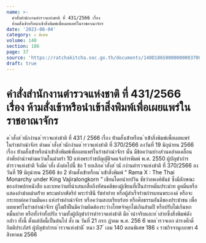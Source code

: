 ```yaml
---
name: >-
  คำสั่งสำนักงานตำรวจแห่งชาติ ที่ 431/2566 เรื่อง 
  ห้ามสั่งเข้าหรือนำเข้าสิ่งพิมพ์เพื่อเผยแพร่ในราชอาณาจักร
date: '2023-08-04'
category: ง พิเศษ
volume: 140
section: 186
page: 37
source: 'https://ratchakitcha.soc.go.th/documents/140D186S0000000003700.pdf'
draft: true
---
```


# คำสั่งสำนักงานตำรวจแห่งชาติ ที่ 431/2566 เรื่อง  ห้ามสั่งเข้าหรือนำเข้าสิ่งพิมพ์เพื่อเผยแพร่ในราชอาณาจักร

ค ําสั่งส ํานักงํานต ํารวจแห่งชําติ ที่ 431 / 2566 เรื่อง ห้ํามสั่งเข้ําหรือน ําเข้ําสิ่งพิมพ์เพื่อเผยแพร่ในรําชอําณําจักร ตํามค ําสั่งส ํานักงํานต ํารวจแห่งชําติ ที่ 370/2566 ลงวันที่ 19 มิถุนํายน 2566 เรื่อง ห้ํามสั่งเข้ําหรือนําเข้ําสิ่งพิมพ์เพื่อเผยแพร่ในรําชอําณําจักร นั้น มีข้อควํามบํางส่วนคลําดเคลื่อน อําศัยอํานําจตํามควํามในมําตรํา 10 แห่งพระรําชบัญญัติจดแจ้งกํารพิมพ์ พ.ศ. 2550 ผู้บัญชํากําร ตํารวจแห่งชําติ จึงมีค ําสั่ง ดังต่อไปนี้ ข้อ 1 ยกเลิกค ําสั่งส ํานั กงํานตํารวจแห่งชําติ ที่ 370/2566 ลงวันที่ 19 มิถุนํายน 2566 ข้อ 2 ห้ํามสั่งเข้ําหรือน ําเข้ําสิ่งพิมพ์ “ Rama X : The Thai Monarchy under King Vajiralongkorn ” เขียนโดยนํายปวิน ชัชวําลพงศ์พันธ์ ซึ่งมีลักษณะของภําพปกหนังสือ และบทควํามที่นําเสนอสื่อถึงทัศนคติของผู้เขียนที่เป็นกํารหมิ่นประมําท ดูหมิ่นหรือแสดงอําฆําตมําดร้ําย พระมหํากษัตริย์ พระรําชินี รัชทํายําท หรือผู้สําเร็จรําชกํารแทนพระองค์ หรือจะกระทบต่อควํามมั่นคง แห่งรําชอําณําจักร หรือควํามสงบเรียบร้อย หรือศีลธรรมอันดีของประชําชน เพื่อเผยแพร่ในรําชอําณําจักร ผู้ใดฝ่ําฝืนมีควํามผิดต้องระวํางโทษจําคุกไม่เกินสํามปี หรือปรับไม่เกินหกหมื่นบําท หรือทั้งจําทั้งปรับ รวมทั้งผู้บัญชํากํารตํารวจแห่งชําติ มีอ ํานําจริบและท ําลํายซึ่งสิ่งพิมพ์ดังกล่ําว ทั้งนี้ ตั้งแต่บัดนี้เป็นต้นไป สั่ง ณ วันที่ 21 กรก ฎําคม พ.ศ. 256 6 พลต ํารวจเอก ดํารงศักดิ์ กิตติประภัสร์ ผู้บัญชํากํารต ํารวจแห่งชําติ ้ หนา 37 ่ เลม 140 ตอนพิเศษ 186 ง ราชกิจจานุเบกษา 4 สิงหาคม 2566
